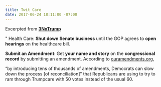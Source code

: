 ```yaml
---
title: Twit Care
date: 2017-06-24 18:11:00 -07:00
---
```


Excerpted from [**3NoTrump**](http://www.3notrump.org/weekly-actions-june-20-2017/)

" Health Care: **Shut down Senate business** until the GOP agrees to **open hearings** on the healthcare bill.

**Submit an Amendment**: Get **your name and story** on the **congressional record** by submitting an amendment. According to [ouramendments.org](https://www.ouramendments.org/), 

“by introducing tens of thousands of amendments, Democrats can slow down the process [of reconciliation]” that Republicans are using to try to ram through Trumpcare with 50 votes instead of the usual 60.
